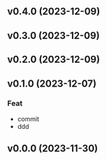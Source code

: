 ## v0.4.0 (2023-12-09)

## v0.3.0 (2023-12-09)

## v0.2.0 (2023-12-09)

## v0.1.0 (2023-12-07)

### Feat

- commit
- ddd

## v0.0.0 (2023-11-30)
